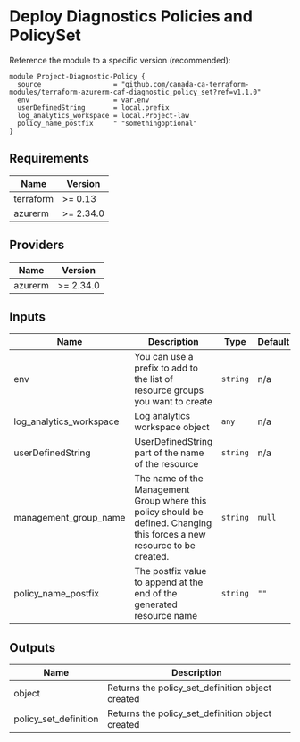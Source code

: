 # Deploy Diagnostics Policies and PolicySet

Reference the module to a specific version (recommended):
```hcl
module Project-Diagnostic-Policy {
  source                  = "github.com/canada-ca-terraform-modules/terraform-azurerm-caf-diagnostic_policy_set?ref=v1.1.0"
  env                     = var.env
  userDefinedString       = local.prefix
  log_analytics_workspace = local.Project-law
  policy_name_postfix     " "somethingoptional"
}

```

## Requirements

| Name | Version |
|------|---------|
| terraform | >= 0.13 |
| azurerm | >= 2.34.0 |

## Providers

| Name | Version |
|------|---------|
| azurerm | >= 2.34.0 |

## Inputs

| Name | Description | Type | Default | Required |
|------|-------------|------|---------|:--------:|
| env | You can use a prefix to add to the list of resource groups you want to create | `string` | n/a | yes |
| log\_analytics\_workspace | Log analytics workspace object | `any` | n/a | yes |
| userDefinedString | UserDefinedString part of the name of the resource | `string` | n/a | yes |
| management\_group\_name | The name of the Management Group where this policy should be defined. Changing this forces a new resource to be created. | `string` | `null` | no |
| policy\_name\_postfix | The postfix value to append at the end of the generated resource name | `string` | `""` | no |

## Outputs

| Name | Description |
|------|-------------|
| object | Returns the policy\_set\_definition object created |
| policy\_set\_definition | Returns the policy\_set\_definition object created |

